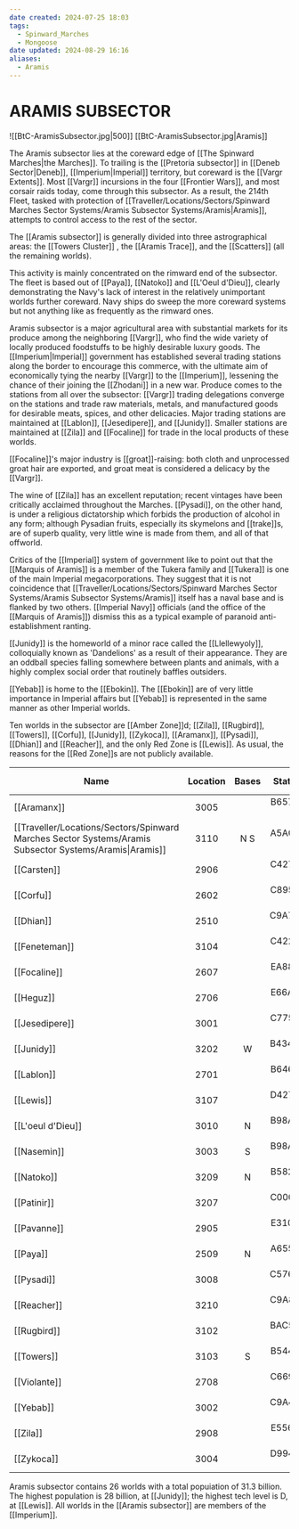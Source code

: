 ```yaml
---
date created: 2024-07-25 18:03
tags:
  - Spinward_Marches
  - Mongoose
date updated: 2024-08-29 16:16
aliases:
  - Aramis
---
```



# ARAMIS SUBSECTOR

![[BtC-AramisSubsector.jpg|500]]
[[BtC-AramisSubsector.jpg|Aramis]]

The Aramis subsector lies at the coreward edge of [[The Spinward Marches|the Marches]]. To trailing is the [[Pretoria subsector]] in [[Deneb Sector|Deneb]], [[Imperium|Imperial]] territory, but coreward is the [[Vargr Extents]]. Most [[Vargr]] incursions in the four [[Frontier Wars]], and most corsair raids today, come through this subsector. As a result, the 214th Fleet, tasked with protection of [[Traveller/Locations/Sectors/Spinward Marches Sector Systems/Aramis Subsector Systems/Aramis|Aramis]], attempts to control access to the rest of the sector.

The [[Aramis subsector]] is generally divided into three astrographical areas: the [[Towers Cluster]] , the [[Aramis Trace]],  and the [[Scatters]] (all the remaining worlds).

This activity is mainly concentrated on the rimward end of the subsector. The fleet is based out of [[Paya]], [[Natoko]] and [[L'Oeul d'Dieu]], clearly demonstrating the Navy's lack of interest in the relatively unimportant worlds further coreward. Navy ships do sweep the more coreward systems but not anything like as frequently as the rimward ones.

Aramis subsector is a major agricultural area with substantial markets for its produce among the neighboring [[Vargr]], who find the wide variety of locally produced foodstuffs to be highly desirable luxury goods. The [[Imperium|Imperial]] government has established several trading stations along the border to encourage this commerce, with the ultimate aim of economically tying the nearby [[Vargr]] to the [[Imperium]], lessening the chance of their joining the [[Zhodani]] in a new war. Produce comes to the stations from all over the subsector: [[Vargr]] trading delegations converge on the stations and trade raw materials, metals, and manufactured goods for desirable meats, spices, and other delicacies. Major trading stations are maintained at [[Lablon]], [[Jesedipere]], and [[Junidy]]. Smaller stations are maintained at [[Zila]] and [[Focaline]] for trade in the local products of these worlds.

[[Focaline]]'s major industry is [[groat]]-raising: both cloth and unprocessed groat hair are exported, and groat meat is considered a delicacy by the [[Vargr]].

The wine of [[Zila]] has an excellent reputation; recent vintages have been critically acclaimed throughout the Marches. [[Pysadi]], on the other hand, is under a religious dictatorship which forbids the production of alcohol in any form; although Pysadian fruits, especially its skymelons and [[trake]]s, are of superb quality, very little wine is made from them, and all of that offworld.

Critics of the [[Imperial]] system of government like to point out that the [[Marquis of Aramis]] is a member of the Tukera family and [[Tukera]] is one of the main Imperial megacorporations. They suggest that it is not coincidence that [[Traveller/Locations/Sectors/Spinward Marches Sector Systems/Aramis Subsector Systems/Aramis]] itself has a naval base and is flanked by two others. [[Imperial Navy]] officials (and the office of the [[Marquis of Aramis]]) dismiss this as a typical example of paranoid anti-establishment ranting.

[[Junidy]] is the homeworld of a minor race called the [[Llellewyoly]], colloquially known as 'Dandelions' as a result of their appearance. They are an oddball species falling somewhere between plants and animals, with a highly complex social order that routinely baffles outsiders.

[[Yebab]] is home to the [[Ebokin]].  The [[Ebokin]] are of very little importance in Imperial affairs but [[Yebab]] is represented in the same manner as other Imperial worlds.

Ten worlds in the subsector are [[Amber Zone]]d; [[Zila]], [[Rugbird]], [[Towers]], [[Corfu]], [[Junidy]], [[Zykoca]], [[Aramanx]], [[Pysadi]], [[Dhian]] and [[Reacher]], and the only Red Zone is [[Lewis]]. As usual, the reasons for the [[Red Zone]]s are not publicly available.

| Name                                                                                                    | Location | Bases | Statistics | Trade Codes |  Travel Code   |  Allegiance  | Gas Giants |
| ------------------------------------------------------------------------------------------------------- | :------: | :---: | :--------: | :---------: | :------------: | :----------: | :--------: |
| [[Aramanx]]                                                                                             |   3005   |       | B657974-7  |    Hi Ga    | [[Amber Zone]] | [[Imperium]] |            |
| [[Traveller/Locations/Sectors/Spinward Marches Sector Systems/Aramis Subsector Systems/Aramis\|Aramis]] |   3110   |  N S  | A5A0556-B  |    De Ni    |                | [[Imperium]] |            |
| [[Carsten]]                                                                                             |   2906   |       | C427402-B  |     Ni      |                | [[Imperium]] |     G      |
| [[Corfu]]                                                                                               |   2602   |       | C895674-8  |    Ag Ni    | [[Amber Zone]] | [[Imperium]] |     G      |
| [[Dhian]]                                                                                               |   2510   |       | C9A769D-8  |    Fl Ni    | [[Amber Zone]] | [[Imperium]] |     G      |
| [[Feneteman]]                                                                                           |   3104   |       | C422200-C  |    Lo Po    |                | [[Imperium]] |            |
| [[Focaline]]                                                                                            |   2607   |       | EA88544-7  |    Ag Ni    |                | [[Imperium]] |     G      |
| [[Heguz]]                                                                                               |   2706   |       | E66A224-9  |    Lo Wa    |                | [[Imperium]] |            |
| [[Jesedipere]]                                                                                          |   3001   |       | C775300-7  |     Lo      |                | [[Imperium]] |     G      |
| [[Junidy]]                                                                                              |   3202   |   W   | B434ABD-B  |     Hi      | [[Amber Zone]] | [[Imperium]] |            |
| [[Lablon]]                                                                                              |   2701   |       | B646589-A  |    Ag Ni    |                | [[Imperium]] |     G      |
| [[Lewis]]                                                                                               |   3107   |       | D427402-7  |     Ni      |  [[Red Zone]]  | [[Imperium]] |     G      |
| [[L'oeul d'Dieu]]                                                                                       |   3010   |   N   | B98A510-B  |    Ni Wa    |                | [[Imperium]] |     G      |
| [[Nasemin]]                                                                                             |   3003   |   S   | B98A422-B  |    Ni Wa    |                | [[Imperium]] |     G      |
| [[Natoko]]                                                                                              |   3209   |   N   | B582211-8  |     Lo      |                | [[Imperium]] |     G      |
| [[Patinir]]                                                                                             |   3207   |       | C000632-9  | As Na Ni Va |                | [[Imperium]] |     G      |
| [[Pavanne]]                                                                                             |   2905   |       | E310000-0  |     Ba      |                | [[Imperium]] |     G      |
| [[Paya]]                                                                                                |   2509   |   N   | A655241-9  |    Lo Ga    |                | [[Imperium]] |     G      |
| [[Pysadi]]                                                                                              |   3008   |       | C5766D8-5  |    Ag Ni    | [[Amber Zone]] | [[Imperium]] |     G      |
| [[Reacher]]                                                                                             |   3210   |       | C9A8542-8  |    Fl Ni    | [[Amber Zone]] | [[Imperium]] |     G      |
| [[Rugbird]]                                                                                             |   3102   |       | BAC5634-A  |    Fl Ni    | [[Amber Zone]] | [[Imperium]] |     G      |
| [[Towers]]                                                                                              |   3103   |   S   | B544448-A  |     Ni      | [[Amber Zone]] | [[Imperium]] |     G      |
| [[Violante]]                                                                                            |   2708   |       | C669452-A  |     Ni      |                | [[Imperium]] |            |
| [[Yebab]]                                                                                               |   3002   |       | C9A489A-8  |     Fl      |                | [[Imperium]] |     G      |
| [[Zila]]                                                                                                |   2908   |       | E556727-7  |     Ag      | [[Amber Zone]] | [[Imperium]] |     G      |
| [[Zykoca]]                                                                                              |   3004   |       | D994542-6  |    Ag Ni    | [[Amber Zone]] | [[Imperium]] |            |

Aramis subsector contains 26 worlds with a total popuiation of 31.3 billion. The highest population is 28 billion, at [[Junidy]]; the highest tech level is D, at [[Lewis]]. All worlds in the [[Aramis subsector]] are members of the [[Imperium]].

